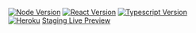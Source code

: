[![Node Version](https://img.shields.io/badge/Node-12.16.0-339933.svg?style=flat&logo=Node.js)]()
[![React Version](https://img.shields.io/badge/React-16.13.1-61DAFB.svg?style=flat&logo=React)]()
[![Typescript Version](https://img.shields.io/badge/TypeScript-3.7.2-007ACC.svg?style=flat&logo=TypeScript)]()<br/>
[![Heroku](https://heroku-badge.herokuapp.com/?app=heroku-badge)](https://knowyourplant.herokuapp.com)
[Staging Live Preview](https://knowyourplant.herokuapp.com)<br/>
